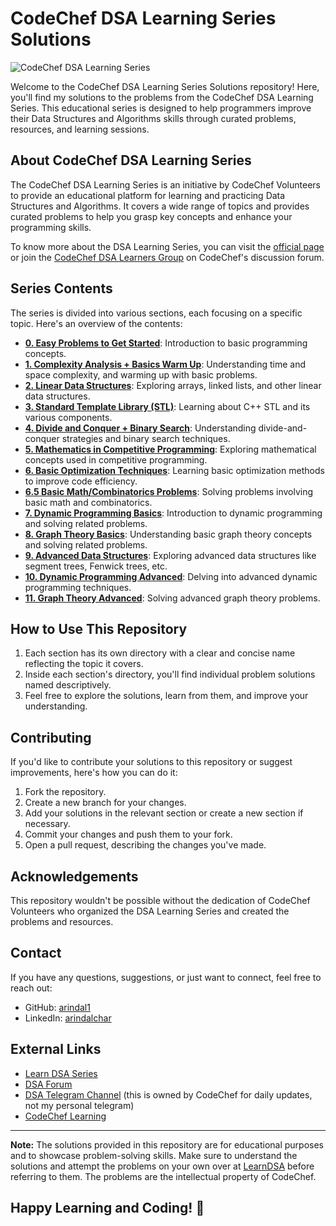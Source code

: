 # CodeChef DSA Learning Series Solutions

![CodeChef DSA Learning Series](https://cdn.codechef.com/download/small-banner/LEARNDSA/1585489724.png)

Welcome to the CodeChef DSA Learning Series Solutions repository! Here, you'll find my solutions to the problems from the CodeChef DSA Learning Series. This educational series is designed to help programmers improve their Data Structures and Algorithms skills through curated problems, resources, and learning sessions.

## About CodeChef DSA Learning Series

The CodeChef DSA Learning Series is an initiative by CodeChef Volunteers to provide an educational platform for learning and practicing Data Structures and Algorithms. It covers a wide range of topics and provides curated problems to help you grasp key concepts and enhance your programming skills.

To know more about the DSA Learning Series, you can visit the [official page](https://www.codechef.com/LEARNDSA) or join the [CodeChef DSA Learners Group](https://discuss.codechef.com/g/CodeChef-DSA-Learners-Group) on CodeChef's discussion forum.

## Series Contents

The series is divided into various sections, each focusing on a specific topic. Here's an overview of the contents:

- **[0. Easy Problems to Get Started](https://github.com/arindal1/CodeChef-LearnDSA/tree/main/0.%20Easy%20Starters)**: Introduction to basic programming concepts.
- **[1. Complexity Analysis + Basics Warm Up](https://github.com/arindal1/CodeChef-LearnDSA/tree/main/1.%20Basic%20WarmUp)**: Understanding time and space complexity, and warming up with basic problems.
- **[2. Linear Data Structures](https://github.com/arindal1/CodeChef-LearnDSA/tree/main/2.%20Linear%20Data%20Structures)**: Exploring arrays, linked lists, and other linear data structures.
- **[3. Standard Template Library (STL)](https://github.com/arindal1/CodeChef-LearnDSA/tree/main/3.%20STLs)**: Learning about C++ STL and its various components.
- **[4. Divide and Conquer + Binary Search](https://github.com/arindal1/CodeChef-LearnDSA/tree/main/4.%20Divide%20and%20Conquer%20%26%20Binary%20Search)**: Understanding divide-and-conquer strategies and binary search techniques.
- **[5. Mathematics in Competitive Programming](https://github.com/arindal1/CodeChef-LearnDSA/tree/main/5.%20Maths%20in%20CP%20I)**: Exploring mathematical concepts used in competitive programming.
- **[6. Basic Optimization Techniques]()**: Learning basic optimization methods to improve code efficiency.
- **[6.5 Basic Math/Combinatorics Problems]()**: Solving problems involving basic math and combinatorics.
- **[7. Dynamic Programming Basics]()**: Introduction to dynamic programming and solving related problems.
- **[8. Graph Theory Basics]()**: Understanding basic graph theory concepts and solving related problems.
- **[9. Advanced Data Structures]()**: Exploring advanced data structures like segment trees, Fenwick trees, etc.
- **[10. Dynamic Programming Advanced]()**: Delving into advanced dynamic programming techniques.
- **[11. Graph Theory Advanced]()**: Solving advanced graph theory problems.

## How to Use This Repository

1. Each section has its own directory with a clear and concise name reflecting the topic it covers.
2. Inside each section's directory, you'll find individual problem solutions named descriptively.
3. Feel free to explore the solutions, learn from them, and improve your understanding.

## Contributing

If you'd like to contribute your solutions to this repository or suggest improvements, here's how you can do it:

1. Fork the repository.
2. Create a new branch for your changes.
3. Add your solutions in the relevant section or create a new section if necessary.
4. Commit your changes and push them to your fork.
5. Open a pull request, describing the changes you've made.

## Acknowledgements

This repository wouldn't be possible without the dedication of CodeChef Volunteers who organized the DSA Learning Series and created the problems and resources.

## Contact

If you have any questions, suggestions, or just want to connect, feel free to reach out:

- GitHub: [arindal1](https://github.com/arindal1)
- LinkedIn: [arindalchar](https://www.linkedin.com/in/arindalchar/)

## External Links

- [Learn DSA Series](https://www.codechef.com/LEARNDSA)
- [DSA Forum](https://discuss.codechef.com/c/CodeChef-DSA-learners/dsa-learning-session/69)
- [DSA Telegram Channel](https://t.me/cclearndsa) (this is owned by CodeChef for daily updates, not my personal telegram)
- [CodeChef Learning](https://www.codechef.com/learn)

---

**Note:** The solutions provided in this repository are for educational purposes and to showcase problem-solving skills. Make sure to understand the solutions and attempt the problems on your own over at [LearnDSA](https://www.codechef.com/LEARNDSA)  before referring to them. The problems are the intellectual property of CodeChef.

## Happy Learning and Coding! 🚀
